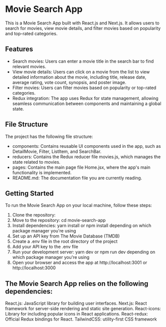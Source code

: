 # Movie Search App

This is a Movie Search App built with React.js and Next.js. It allows users to search for movies, view movie details, and filter movies based on popularity and top-rated categories.

## Features

- Search movies: Users can enter a movie title in the search bar to find relevant movies.
- View movie details: Users can click on a movie from the list to view detailed information about the movie, including title, release date, average rating, vote count, synopsis, and poster image.
- Filter movies: Users can filter movies based on popularity or top-rated categories.
- Redux integration: The app uses Redux for state management, allowing seamless communication between components and maintaining a global state.

## File Structure

The project has the following file structure:

- components: Contains reusable UI components used in the app, such as DetailMovie, Filter, ListItem, and SearchBar.
- reducers: Contains the Redux reducer file movies.js, which manages the state related to movies.
- pages: Contains the main page file Home.jsx, where the app's main functionality is implemented.
- README.md: The documentation file you are currently reading.

## Getting Started

To run the Movie Search App on your local machine, follow these steps:

1. Clone the repository:
2. Move to the repository: cd movie-search-app
3. Install dependencies: yarn install or npm install depending on which package manager you're using
4. Set up an API key from The Movie Database (TMDB)
5. Create a .env file in the root directory of the project
6. Add your API key to the .env file
7. Run your development server: yarn dev or npm run dev depending on which package manager you're using
8. Open your browser and access the app at http://localhost:3001 or http://localhost:3000

## The Movie Search App relies on the following dependencies:

React.js: JavaScript library for building user interfaces.
Next.js: React framework for server-side rendering and static site generation.
React-icons: Library for including popular icons in React applications.
React-redux: Official Redux bindings for React.
TailwindCSS: utility-first CSS framework
